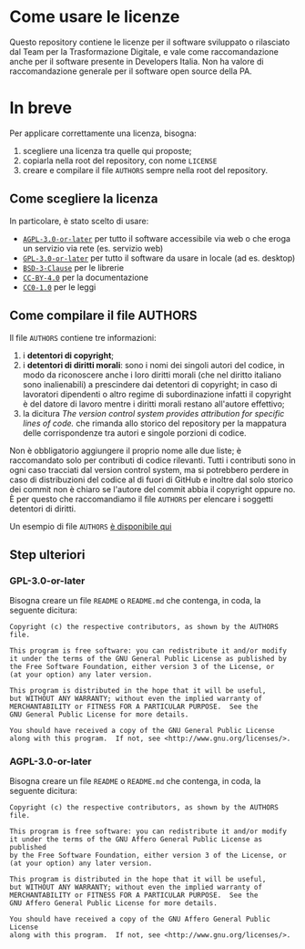 # Come usare le licenze

Questo repository contiene le licenze per il software sviluppato o rilasciato dal Team per la Trasformazione Digitale, e vale come raccomandazione anche per il software presente in Developers Italia. Non ha valore di raccomandazione generale per il software open source della PA.

# In breve

Per applicare correttamente una licenza, bisogna:

1. scegliere una licenza tra quelle qui proposte;
2. copiarla nella root del repository, con nome `LICENSE`
3. creare e compilare il file `AUTHORS` sempre nella root del repository.

## Come scegliere la licenza

In particolare, è stato scelto di usare:
- [`AGPL-3.0-or-later`](AGPL-3.0-or-later) per tutto il software accessibile via web o che eroga un servizio via rete (es. servizio web)
- [`GPL-3.0-or-later`](GPL-3.0-or-later) per tutto il software da usare in locale (ad es. desktop)
- [`BSD-3-Clause`](BSD-3-Clause) per le librerie
- [`CC-BY-4.0`](CC-BY-4.0) per la documentazione
- [`CC0-1.0`](CC0-1.0) per le leggi

## Come compilare il file AUTHORS

Il file `AUTHORS` contiene tre informazioni:

1. i **detentori di copyright**;
2. i **detentori di diritti morali**: sono i nomi dei singoli autori del codice, in modo da riconoscere anche i loro diritti morali (che nel diritto italiano sono inalienabili) a prescindere dai detentori di copyright; in caso di lavoratori dipendenti o altro regime di subordinazione infatti il copyright è del datore di lavoro mentre i diritti morali restano all'autore effettivo;
3. la dicitura *The version control system provides attribution for specific lines of code.* che rimanda allo storico del repository per la mappatura delle corrispondenze tra autori e singole porzioni di codice.

Non è obbligatorio aggiungere il proprio nome alle due liste; è raccomandato solo per contributi di codice rilevanti. Tutti i contributi sono in ogni caso tracciati dal version control system, ma si potrebbero perdere in caso di distribuzioni del codice al di fuori di GitHub e inoltre dal solo storico dei commit non è chiaro se l'autore del commit abbia il copyright oppure no. È per questo che raccomandiamo il file `AUTHORS` per elencare i soggetti detentori di diritti.

Un esempio di file `AUTHORS` [è disponibile qui](AUTHORS)

## Step ulteriori

### GPL-3.0-or-later
Bisogna creare un file `README` o `README.md` che contenga, in coda, la seguente dicitura:

```
Copyright (c) the respective contributors, as shown by the AUTHORS file.

This program is free software: you can redistribute it and/or modify
it under the terms of the GNU General Public License as published by
the Free Software Foundation, either version 3 of the License, or
(at your option) any later version.

This program is distributed in the hope that it will be useful,
but WITHOUT ANY WARRANTY; without even the implied warranty of
MERCHANTABILITY or FITNESS FOR A PARTICULAR PURPOSE.  See the
GNU General Public License for more details.

You should have received a copy of the GNU General Public License
along with this program.  If not, see <http://www.gnu.org/licenses/>.
```
### AGPL-3.0-or-later
Bisogna creare un file `README` o `README.md` che contenga, in coda, la seguente dicitura:

```
Copyright (c) the respective contributors, as shown by the AUTHORS file.

This program is free software: you can redistribute it and/or modify
it under the terms of the GNU Affero General Public License as published
by the Free Software Foundation, either version 3 of the License, or
(at your option) any later version.

This program is distributed in the hope that it will be useful,
but WITHOUT ANY WARRANTY; without even the implied warranty of
MERCHANTABILITY or FITNESS FOR A PARTICULAR PURPOSE.  See the
GNU Affero General Public License for more details.

You should have received a copy of the GNU Affero General Public License
along with this program.  If not, see <http://www.gnu.org/licenses/>.
```

